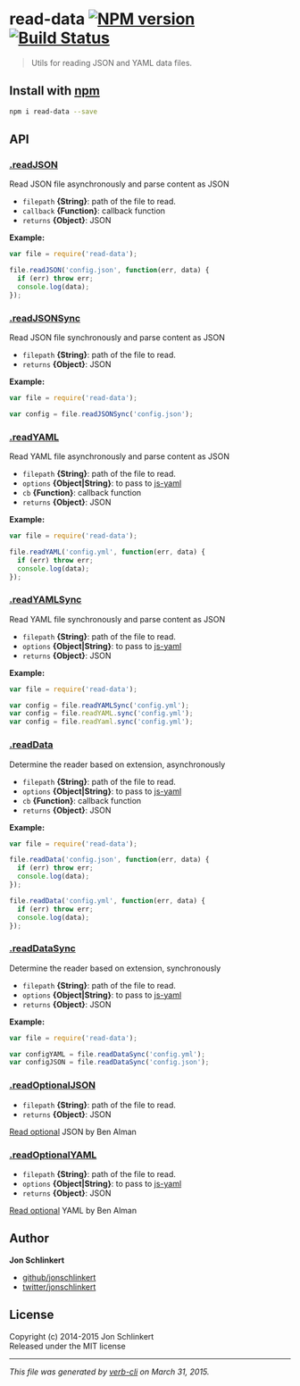 # read-data [![NPM version](https://badge.fury.io/js/read-data.svg)](http://badge.fury.io/js/read-data)  [![Build Status](https://travis-ci.org/jonschlinkert/read-data.svg)](https://travis-ci.org/jonschlinkert/read-data) 

> Utils for reading JSON and YAML data files.

## Install with [npm](npmjs.org)

```bash
npm i read-data --save
```

## API
### [.readJSON](./index.js#L35)

Read JSON file asynchronously and parse content as JSON

* `filepath` **{String}**: path of the file to read.    
* `callback` **{Function}**: callback function    
* `returns` **{Object}**: JSON  

**Example:**

```js
var file = require('read-data');

file.readJSON('config.json', function(err, data) {
  if (err) throw err;
  console.log(data);
});
```

### [.readJSONSync](./index.js#L69)

Read JSON file synchronously and parse content as JSON

* `filepath` **{String}**: path of the file to read.    
* `returns` **{Object}**: JSON  

**Example:**

```js
var file = require('read-data');

var config = file.readJSONSync('config.json');
```

### [.readYAML](./index.js#L99)

Read YAML file asynchronously and parse content as JSON

* `filepath` **{String}**: path of the file to read.    
* `options` **{Object|String}**: to pass to [js-yaml]    
* `cb` **{Function}**: callback function    
* `returns` **{Object}**: JSON  

**Example:**

```js
var file = require('read-data');

file.readYAML('config.yml', function(err, data) {
  if (err) throw err;
  console.log(data);
});
```

### [.readYAMLSync](./index.js#L119)

Read YAML file synchronously and parse content as JSON

* `filepath` **{String}**: path of the file to read.    
* `options` **{Object|String}**: to pass to [js-yaml]    
* `returns` **{Object}**: JSON  

**Example:**

```js
var file = require('read-data');

var config = file.readYAMLSync('config.yml');
var config = file.readYAML.sync('config.yml');
var config = file.readYaml.sync('config.yml');
```

### [.readData](./index.js#L147)

Determine the reader based on extension, asynchronously

* `filepath` **{String}**: path of the file to read.    
* `options` **{Object|String}**: to pass to [js-yaml]    
* `cb` **{Function}**: callback function    
* `returns` **{Object}**: JSON  

**Example:**

```js
var file = require('read-data');

file.readData('config.json', function(err, data) {
  if (err) throw err;
  console.log(data);
});

file.readData('config.yml', function(err, data) {
  if (err) throw err;
  console.log(data);
});
```

### [.readDataSync](./index.js#L184)

Determine the reader based on extension, synchronously

* `filepath` **{String}**: path of the file to read.    
* `options` **{Object|String}**: to pass to [js-yaml]    
* `returns` **{Object}**: JSON  

**Example:**

```js
var file = require('read-data');

var configYAML = file.readDataSync('config.yml');
var configJSON = file.readDataSync('config.json');
```

### [.readOptionalJSON](./index.js#L207)

* `filepath` **{String}**: path of the file to read.    
* `returns` **{Object}**: JSON  

[Read optional](https://gist.github.com/2876125) JSON by Ben Alman

### [.readOptionalYAML](./index.js#L223)

* `filepath` **{String}**: path of the file to read.    
* `options` **{Object|String}**: to pass to [js-yaml]    
* `returns` **{Object}**: JSON  

[Read optional](https://gist.github.com/2876125) YAML by Ben Alman

## Author

**Jon Schlinkert**
 
+ [github/jonschlinkert](https://github.com/jonschlinkert)
+ [twitter/jonschlinkert](http://twitter.com/jonschlinkert) 

## License
Copyright (c) 2014-2015 Jon Schlinkert  
Released under the MIT license

***

_This file was generated by [verb-cli](https://github.com/assemble/verb-cli) on March 31, 2015._

[js-yaml]: https://github.com/nodeca/js-yaml

